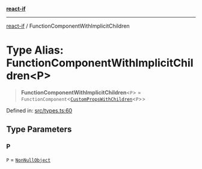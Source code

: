 [**react-if**](../README.md)

***

[react-if](../globals.md) / FunctionComponentWithImplicitChildren

# Type Alias: FunctionComponentWithImplicitChildren\<P\>

> **FunctionComponentWithImplicitChildren**\<`P`\> = `FunctionComponent`\<[`CustomPropsWithChildren`](CustomPropsWithChildren.md)\<`P`\>\>

Defined in: [src/types.ts:60](https://github.com/romac/react-if/blob/77aa30e81276a3bc257a3caa57ced5d3268f76e6/src/types.ts#L60)

## Type Parameters

### P

`P` = [`NonNullObject`](NonNullObject.md)

